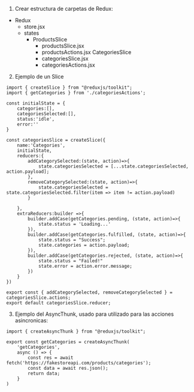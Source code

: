 1. Crear estructura de carpetas de Redux:
- Redux
    - store.jsx
    - states
        - ProductsSlice
            - productsSlice.jsx
            - productsActions.jsx
        CategoriesSlice
            - categoriesSlice.jsx
            - categoriesActions.jsx

2. Ejemplo de un Slice

```
import { createSlice } from "@reduxjs/toolkit";
import { getCategories } from './categoriesActions';

const initialState = {
    categories:[],
    categoriesSelected:[],
    status:'idle',
    error:''
}

const categoriesSlice = createSlice({
    name:'Categories',
    initialState,
    reducers:{
        addCategorySelected:(state, action)=>{
            state.categoriesSelected = [...state.categoriesSelected, action.payload];
        },
        removeCategorySelected:(state, action)=>{
            state.categoriesSelected = state.categoriesSelected.filter(item => item != action.payload)
        }

    },
    extraReducers:builder =>{
        builder.addCase(getCategories.pending, (state, action)=>{
            state.status = 'Loading...'
        }),
        builder.addCase(getCategories.fulfilled, (state, action)=>{
            state.status = "Success";
            state.categories = action.payload;
        }),
        builder.addCase(getCategories.rejected, (state, action)=>{
            state.status = "Failed!"
            state.error = action.error.message;
        })
    }
})

export const { addCategorySelected, removeCategorySelected } = categoriesSlice.actions;
export default categoriesSlice.reducer;
```

3. Ejemplo del AsyncThunk, usado para utilizado para las acciones asincronicas:

```
import { createAsyncThunk } from "@reduxjs/toolkit";

export const getCategories = createAsyncThunk(
    'getCategories',
    async () => {
        const res = await fetch('https://fakestoreapi.com/products/categories');
        const data = await res.json();
        return data;
    }
)
```